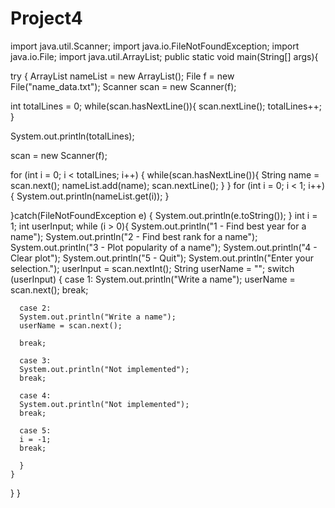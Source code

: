 # Project4
import java.util.Scanner;
import java.io.FileNotFoundException;
import java.io.File;
import java.util.ArrayList;
public static void main(String[] args){

try {
 ArrayList<String> nameList = new ArrayList<String>();
  File f = new File("name_data.txt");
  Scanner scan = new Scanner(f);

  int totalLines = 0;
  while(scan.hasNextLine()){
    scan.nextLine();
    totalLines++;
  }

  System.out.println(totalLines);

  scan = new Scanner(f);

  for (int i = 0; i < totalLines; i++) {
    while(scan.hasNextLine()){
      String name = scan.next();
      nameList.add(name);
      scan.nextLine();
  }
  }
 for (int i = 0; i < 1; i++){
   System.out.println(nameList.get(i));
 }



}catch(FileNotFoundException e) {
System.out.println(e.toString());
}
int i = 1;
int userInput;
  while (i > 0){
    System.out.println("1 - Find best year for a name");
    System.out.println("2 - Find best rank for a name");
    System.out.println("3 - Plot popularity of a name");
    System.out.println("4 - Clear plot");
    System.out.println("5 - Quit");
    System.out.println("Enter your selection.");
    userInput = scan.nextInt();
    String userName = "";
    switch (userInput) {
      case 1:
      System.out.println("Write a name");
      userName = scan.next();
      break;

      case 2:
      System.out.println("Write a name");
      userName = scan.next();
      
      break;

      case 3:
      System.out.println("Not implemented");
      break;

      case 4:
      System.out.println("Not implemented");
      break;

      case 5:
      i = -1;
      break;

      }
    }
  }
}
